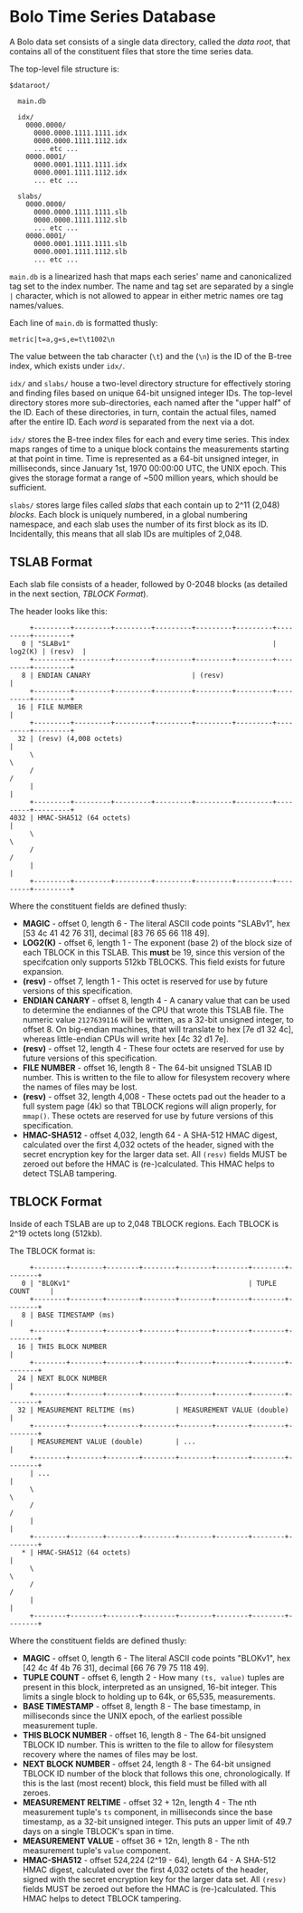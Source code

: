 Bolo Time Series Database
=========================

A Bolo data set consists of a single data directory, called the
_data root_, that contains all of the constituent files that store
the time series data.

The top-level file structure is:

```
$dataroot/

  main.db

  idx/
    0000.0000/
      0000.0000.1111.1111.idx
      0000.0000.1111.1112.idx
      ... etc ...
    0000.0001/
      0000.0001.1111.1111.idx
      0000.0001.1111.1112.idx
      ... etc ...

  slabs/
    0000.0000/
      0000.0000.1111.1111.slb
      0000.0000.1111.1112.slb
      ... etc ...
    0000.0001/
      0000.0001.1111.1111.slb
      0000.0001.1111.1112.slb
      ... etc ...
```

`main.db` is a linearized hash that maps each series' name and
canonicalized tag set to the index number.  The name and tag set
are separated by a single `|` character, which is not allowed to
appear in either metric names ore tag names/values.

Each line of `main.db` is formatted thusly:

```
metric|t=a,g=s,e=t\t1002\n
```

The value between the tab character (`\t`) and the (`\n`) is the
ID of the B-tree index, which exists under `idx/`.

`idx/` and `slabs/` house a two-level directory structure for
effectively storing and finding files based on unique 64-bit
unsigned integer IDs.  The top-level directory stores more
sub-directories, each named after the "upper half" of the ID.
Each of these directories, in turn, contain the actual files,
named after the entire ID.  Each _word_ is separated from the next
via a dot.

`idx/` stores the B-tree index files for each and every time
series.  This index maps ranges of time to a unique block contains
the measurements starting at that point in time.  Time is
represented as a 64-bit unsigned integer, in milliseconds, since
January 1st, 1970 00:00:00 UTC, the UNIX epoch.  This gives the
storage format a range of ~500 million years, which should be
sufficient.

`slabs/` stores large files called _slabs_ that each contain up to
2^11 (2,048) _blocks_.  Each block is uniquely numbered, in a
global numbering namespace, and each slab uses the number of its
first block as its ID.  Incidentally, this means that all slab
IDs are multiples of 2,048.

## TSLAB Format

Each slab file consists of a header, followed by 0-2048 blocks
(as detailed in the next section, _TBLOCK Format_).

The header looks like this:

```
     +---------+---------+---------+---------+---------+---------+---------+---------+
   0 | "SLABv1"                                                  | log2(K) | (resv)  |
     +---------+---------+---------+---------+---------+---------+---------+---------+
   8 | ENDIAN CANARY                         | (resv)                                |
     +---------+---------+---------+---------+---------+---------+---------+---------+
  16 | FILE NUMBER                                                                   |
     +---------+---------+---------+---------+---------+---------+---------+---------+
  32 | (resv) (4,008 octets)                                                         |
     \                                                                               \
     /                                                                               /
     |                                                                               |
     +---------+---------+---------+---------+---------+---------+---------+---------+
4032 | HMAC-SHA512 (64 octets)                                                       |
     \                                                                               \
     /                                                                               /
     |                                                                               |
     +---------+---------+---------+---------+---------+---------+---------+---------+
```

Where the constituent fields are defined thusly:

- **MAGIC** - offset 0, length 6 - The literal ASCII code points
  "SLABv1", hex \[53 4c 41 42 76 31\], decimal \[83 76 65 66 118 49\].
- **LOG2(K)** - offset 6, length 1 - The exponent (base 2) of the
  block size of each TBLOCK in this TSLAB.  This **must** be 19,
  since this version of the specifcation only supports 512kb
  TBLOCKS.  This field exists for future expansion.
- **(resv)** - offset 7, length 1 - This octet is reserved for
  use by future versions of this specification.
- **ENDIAN CANARY** - offset 8, length 4 - A canary value that can
  be used to determine the endiannes of the CPU that wrote this
  TSLAB file.  The numeric value `2127639116` will be written, as
  a 32-bit unsigned integer, to offset 8.  On big-endian machines,
  that will translate to hex \[7e d1 32 4c\], whereas
  little-endian CPUs will write hex \[4c 32 d1 7e\].
- **(resv)** - offset 12, length 4 - These four octets are
  reserved for use by future versions of this specification.
- **FILE NUMBER** - offset 16, length 8 - The 64-bit unsigned
  TSLAB ID number.  This is written to the file to allow for
  filesystem recovery where the names of files may be lost.
- **(resv)** - offset 32, length 4,008 - These octets pad out the
  header to a full system page (4k) so that TBLOCK regions will
  align properly, for `mmap()`.  These octets are reserved for
  use by future versions of this specification.
- **HMAC-SHA512** - offset 4,032, length 64 - A SHA-512 HMAC
  digest, calculated over the first 4,032 octets of the header,
  signed with the secret encryption key for the larger data set.
  All `(resv)` fields MUST be zeroed out before the HMAC is
  (re-)calculated.  This HMAC helps to detect TSLAB tampering.

## TBLOCK Format

Inside of each TSLAB are up to 2,048 TBLOCK regions.  Each TBLOCK
is 2^19 octets long (512kb).

The TBLOCK format is:

```
     +--------+--------+--------+--------+--------+--------+--------+--------+
   0 | "BLOKv1"                                            | TUPLE COUNT     |
     +--------+--------+--------+--------+--------+--------+--------+--------+
   8 | BASE TIMESTAMP (ms)                                                   |
     +--------+--------+--------+--------+--------+--------+--------+--------+
  16 | THIS BLOCK NUMBER                                                     |
     +--------+--------+--------+--------+--------+--------+--------+--------+
  24 | NEXT BLOCK NUMBER                                                     |
     +--------+--------+--------+--------+--------+--------+--------+--------+
  32 | MEASUREMENT RELTIME (ms)          | MEASUREMENT VALUE (double)        |
     +--------+--------+--------+--------+--------+--------+--------+--------+
     | MEASUREMENT VALUE (double)        | ...                               |
     +--------+--------+--------+--------+--------+--------+--------+--------+
     | ...                                                                   |
     \                                                                       \
     /                                                                       /
     |                                                                       |
     +--------+--------+--------+--------+--------+--------+--------+--------+
   * | HMAC-SHA512 (64 octets)                                               |
     \                                                                       \
     /                                                                       /
     |                                                                       |
     +--------+--------+--------+--------+--------+--------+--------+--------+
```

Where the constituent fields are defined thusly:

- **MAGIC** - offset 0, length 6 - The literal ASCII code points
  "BLOKv1", hex \[42 4c 4f 4b 76 31\], decimal \[66 76 79 75 118 49\].
- **TUPLE COUNT** - offset 6, length 2 - How many `(ts, value)`
  tuples are present in this block, interpreted as an unsigned,
  16-bit integer.  This limits a single block to holding up to
  64k, or 65,535, measurements.
- **BASE TIMESTAMP** - offset 8, length 8 - The base timestamp, in
  milliseconds since the UNIX epoch, of the earliest possible
  measurement tuple.
- **THIS BLOCK NUMBER** - offset 16, length 8 - The 64-bit
  unsigned TBLOCK ID number.  This is written to the file to allow
  for filesystem recovery where the names of files may be lost.
- **NEXT BLOCK NUMBER** - offset 24, length 8 - The 64-bit
  unsigned TBLOCK ID number of the block that follows this one,
  chronologically.  If this is the last (most recent) block, this
  field must be filled with all zeroes.
- **MEASUREMENT RELTIME** - offset 32 + 12n, length 4 - The
  nth measurement tuple's `ts` component, in milliseconds since
  the base timestamp, as a 32-bit unsigned integer.  This puts an
  upper limit of 49.7 days on a single TBLOCK's span in time.
- **MEASUREMENT VALUE** - offset 36 + 12n, length 8 - The nth
  measurement tuple's `value` component.
- **HMAC-SHA512** - offset 524,224 (2^19 - 64), length 64 - A
  SHA-512 HMAC digest, calculated over the first 4,032 octets of
  the header, signed with the secret encryption key for the larger
  data set.  All `(resv)` fields MUST be zeroed out before the
  HMAC is (re-)calculated.  This HMAC helps to detect TBLOCK
  tampering.
